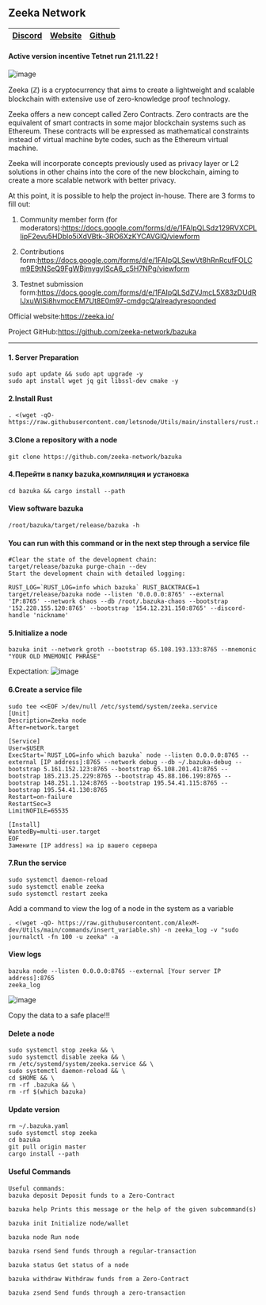 ## Zeeka Network

[Discord](https://discord.gg/eT96kE6V) | [Website](https://zeeka.network/) | [Github](https://github.com/zeeka-network)
| --- | --- | ---
#### Active version incentive Tetnet run 21.11.22 !
![image](https://user-images.githubusercontent.com/57448493/192145552-6eed7477-d72a-4089-bf94-172f4deec8ff.png)

Zeeka (ℤ) is a cryptocurrency that aims to create a lightweight and scalable blockchain with extensive use of zero-knowledge proof technology.

Zeeka offers a new concept called Zero Contracts. Zero contracts are the equivalent of smart contracts in some major blockchain systems such as Ethereum. These contracts will be expressed as mathematical constraints instead of virtual machine byte codes, such as the Ethereum virtual machine.

Zeeka will incorporate concepts previously used as privacy layer or L2 solutions in other chains into the core of the new blockchain, aiming to create a more scalable network with better privacy.

At this point, it is possible to help the project in-house. There are 3 forms to fill out:

1. Community member form (for moderators):https://docs.google.com/forms/d/e/1FAIpQLSdz129RVXCPLIipF2evu5HDblo5iXdVBtk-3RO6XzKYCAVGlQ/viewform

2. Contributions form:https://docs.google.com/forms/d/e/1FAIpQLSewVt8hRnRcufFOLCm9E9tNSeQ9FgWBjmygyIScA6_c5H7NPg/viewform

3. Testnet submission form:https://docs.google.com/forms/d/e/1FAIpQLSdZVJmcL5X83zDUdRIJxuWiSi8hvmocEM7Ut8E0m97-cmdgcQ/alreadyresponded

Official website:https://zeeka.io/

Project GitHub:https://github.com/zeeka-network/bazuka

***
#### 1. Server Preparation
```
sudo apt update && sudo apt upgrade -y
sudo apt install wget jq git libssl-dev cmake -y
```
#### 2.Install Rust
```
. <(wget -qO- https://raw.githubusercontent.com/letsnode/Utils/main/installers/rust.sh)
```
#### 3.Clone a repository with a node
```
git clone https://github.com/zeeka-network/bazuka
```
#### 4.Перейти в папку bazuka,компиляция и установка
```
cd bazuka && cargo install --path
```

#### View software bazuka
```
/root/bazuka/target/release/bazuka -h
```
#### You can run with this command or in the next step through a service file
```
#Clear the state of the development chain:
target/release/bazuka purge-chain --dev
Start the development chain with detailed logging:

RUST_LOG=`RUST_LOG=info which bazuka` RUST_BACKTRACE=1 target/release/bazuka node --listen '0.0.0.0:8765' --external 'IP:8765' --network chaos --db /root/.bazuka-chaos --bootstrap '152.228.155.120:8765' --bootstrap '154.12.231.150:8765' --discord-handle 'nickname'  
```
#### 5.Initialize a node
```
bazuka init --network groth --bootstrap 65.108.193.133:8765 --mnemonic "YOUR OLD MNEMONIC PHRASE"
```
Expectation:
![image](https://user-images.githubusercontent.com/57448493/192145821-fe01f241-8795-48d9-b9aa-72b25db18b7e.png)

#### 6.Create a service file
```
sudo tee <<EOF >/dev/null /etc/systemd/system/zeeka.service
[Unit]
Description=Zeeka node
After=network.target

[Service]
User=$USER
ExecStart=`RUST_LOG=info which bazuka` node --listen 0.0.0.0:8765 --external [IP address]:8765 --network debug --db ~/.bazuka-debug --bootstrap 5.161.152.123:8765 --bootstrap 65.108.201.41:8765 --bootstrap 185.213.25.229:8765 --bootstrap 45.88.106.199:8765 --bootstrap 148.251.1.124:8765 --bootstrap 195.54.41.115:8765 --bootstrap 195.54.41.130:8765
Restart=on-failure
RestartSec=3
LimitNOFILE=65535

[Install]
WantedBy=multi-user.target
EOF
Замените [IP address] на ip вашего сервера
```
#### 7.Run the service
```
sudo systemctl daemon-reload
sudo systemctl enable zeeka
sudo systemctl restart zeeka
```
Add a command to view the log of a node in the system as a variable
```
. <(wget -qO- https://raw.githubusercontent.com/AlexM-dev/Utils/main/commands/insert_variable.sh) -n zeeka_log -v "sudo journalctl -fn 100 -u zeeka" -a
```
#### View logs
```
bazuka node --listen 0.0.0.0:8765 --external [Your server IP address]:8765
zeeka_log
```
![image](https://user-images.githubusercontent.com/57448493/198363637-75ff9f4e-0a34-4b93-a5ce-14bdd053033b.png)


Copy the data to a safe place!!!

#### Delete a node 
```
sudo systemctl stop zeeka && \
sudo systemctl disable zeeka && \
rm /etc/systemd/system/zeeka.service && \
sudo systemctl daemon-reload && \
cd $HOME && \
rm -rf .bazuka && \
rm -rf $(which bazuka)
```

#### Update version 
```
rm ~/.bazuka.yaml
sudo systemctl stop zeeka 
cd bazuka
git pull origin master
cargo install --path
```

#### Useful Commands
```
Useful commands:
bazuka deposit Deposit funds to a Zero-Contract

bazuka help Prints this message or the help of the given subcommand(s)

bazuka init Initialize node/wallet

bazuka node Run node

bazuka rsend Send funds through a regular-transaction

bazuka status Get status of a node

bazuka withdraw Withdraw funds from a Zero-Contract

bazuka zsend Send funds through a zero-transaction
```
